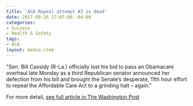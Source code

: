 ```yaml
---
title: 'ACA Repeal attempt #3 is dead'
date: 2017-09-26 17:07:00 -04:00
categories:
- Success
- Health & Safety
tags:
- ACA
layout: media-item
---
```


"Sen. Bill Cassidy (R-La.) officially lost his bid to pass an Obamacare overhaul late Monday as a third Republican senator announced her defection from his bill and brought the Senate’s desperate, 11th hour effort to repeal the Affordable Care Act to a grinding halt – again."

For more detail, [see full article in The Washington Post](https://www.washingtonpost.com/news/powerpost/paloma/the-health-202/2017/09/26/the-health-202-obamacare-repeal-appears-dead-again/59c9375830fb0468cea81b2b/?utm_term=.047eea0e0aa8) 
